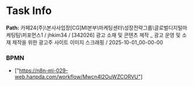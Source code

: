 # Task Info

**Path:** 카페24(주)\본사사업장\[CG]MI본부\마케팅센터\성장전략그룹\글로벌디지털마케팅팀\퍼포먼스1 / jhkim34 / [342026] 광고 소재 및 콘텐츠 제작 _ 광고 운영 및 소재 제작을 위한 광고주 사이트 이미지 스크래핑 / 2025-10-01_00-00-00

### BPMN
- ["https://n8n-mi-029-web.hanpda.com/workflow/Mwcn4I2OuWZCORVU"]

